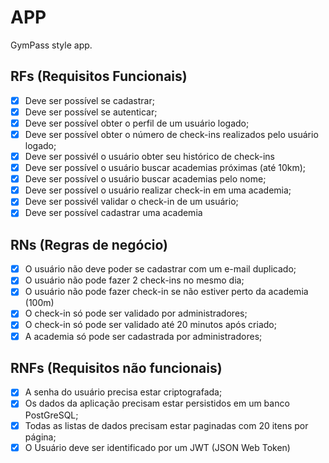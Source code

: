 # APP 

GymPass style app. 

## RFs (Requisitos Funcionais)

- [x] Deve ser possível se cadastrar;
- [x] Deve ser possível se autenticar; 
- [x] Deve ser possível obter o perfil de um usuário logado;
- [x] Deve ser possível obter o número de check-ins realizados pelo usuário logado; 
- [x] Deve ser possivél o usuário obter seu histórico de check-ins
- [x] Deve ser possível o usuário buscar academias próximas (até 10km);
- [x] Deve ser possível o usuário buscar academias pelo nome;
- [x] Deve ser possível o usuário realizar check-in em uma academia;
- [x] Deve ser possivél validar o check-in de um usuário;
- [x] Deve ser possível cadastrar uma academia

## RNs (Regras de negócio)

- [x] O usuário não deve poder se cadastrar com um e-mail duplicado;
- [x] O usuário não pode fazer 2 check-ins no mesmo dia;
- [x] O usuário não pode fazer check-in se não estiver perto da academia (100m)
- [x] O check-in só pode ser validado por administradores;
- [x] O check-in só pode ser validado até 20 minutos após criado;
- [x] A academia só pode ser cadastrada por administradores;

## RNFs (Requisitos não funcionais)

- [x] A senha do usuário precisa estar criptografada;
- [x] Os dados da aplicação precisam estar persistidos em um banco PostGreSQL;
- [x] Todas as listas de dados precisam estar paginadas com 20 itens por página;
- [x] O Usuário deve ser identificado por um JWT (JSON Web Token)